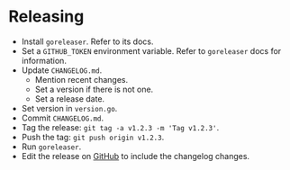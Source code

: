# Releasing

* Install `goreleaser`. Refer to its docs.
* Set a `GITHUB_TOKEN` environment variable. Refer to `goreleaser` docs for
  information.
* Update `CHANGELOG.md`.
  * Mention recent changes.
  * Set a version if there is not one.
  * Set a release date.
* Set version in `version.go`.
* Commit `CHANGELOG.md`.
* Tag the release: `git tag -a v1.2.3 -m 'Tag v1.2.3'`.
* Push the tag: `git push origin v1.2.3`.
* Run `goreleaser`.
* Edit the release on
  [GitHub](https://github.com/maxmind/xgb2code/releases) to include the
  changelog changes.

